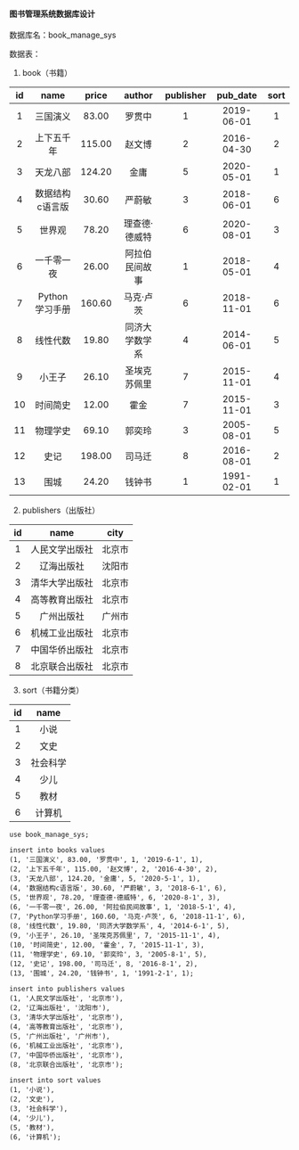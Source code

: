 #### 图书管理系统数据库设计

数据库名：book_manage_sys

数据表：

1. book（书籍）

|  id  |      name       | price  |     author     | publisher |  pub_date  | sort |
| :--: | :-------------: | :----: | :------------: | :-------: | :--------: | :--: |
|  1   |    三国演义     | 83.00  |     罗贯中     |     1     | 2019-06-01 |  1   |
|  2   |   上下五千年    | 115.00 |     赵文博     |     2     | 2016-04-30 |  2   |
|  3   |    天龙八部     | 124.20 |      金庸      |     5     | 2020-05-01 |  1   |
|  4   | 数据结构c语言版 | 30.60  |     严蔚敏     |     3     | 2018-06-01 |  6   |
|  5   |     世界观      | 78.20  | 理查德·德威特  |     6     | 2020-08-01 |  3   |
|  6   |   一千零一夜    | 26.00  | 阿拉伯民间故事 |     1     | 2018-05-01 |  4   |
|  7   | Python学习手册  | 160.60 |   马克·卢茨    |     6     | 2018-11-01 |  6   |
|  8   |    线性代数     | 19.80  | 同济大学数学系 |     4     | 2014-06-01 |  5   |
|  9   |     小王子      | 26.10  |  圣埃克苏佩里  |     7     | 2015-11-01 |  4   |
|  10  |    时间简史     | 12.00  |      霍金      |     7     | 2015-11-01 |  3   |
|  11  |    物理学史     | 69.10  |     郭奕玲     |     3     | 2005-08-01 |  5   |
|  12  |      史记       | 198.00 |     司马迁     |     8     | 2016-08-01 |  2   |
|  13  |      围城       | 24.20  |     钱钟书     |     1     | 1991-02-01 |  1   |

2. publishers（出版社）

|  id  |      name      |  city  |
| :--: | :------------: | :----: |
|  1   | 人民文学出版社 | 北京市 |
|  2   |   辽海出版社   | 沈阳市 |
|  3   | 清华大学出版社 | 北京市 |
|  4   | 高等教育出版社 | 北京市 |
|  5   |   广州出版社   | 广州市 |
|  6   | 机械工业出版社 | 北京市 |
|  7   | 中国华侨出版社 | 北京市 |
|  8   | 北京联合出版社 | 北京市 |

3. sort（书籍分类）

|  id  |   name   |
| :--: | :------: |
|  1   |   小说   |
|  2   |   文史   |
|  3   | 社会科学 |
|  4   |   少儿   |
|  5   |   教材   |
|  6   |  计算机  |





```mysql
use book_manage_sys;

insert into books values
(1, '三国演义', 83.00, '罗贯中', 1, '2019-6-1', 1),
(2, '上下五千年', 115.00, '赵文博', 2, '2016-4-30', 2),
(3, '天龙八部', 124.20, '金庸', 5, '2020-5-1', 1),
(4, '数据结构c语言版', 30.60, '严蔚敏', 3, '2018-6-1', 6),
(5, '世界观', 78.20, '理查德·德威特', 6, '2020-8-1', 3),
(6, '一千零一夜', 26.00, '阿拉伯民间故事', 1, '2018-5-1', 4),
(7, 'Python学习手册', 160.60, '马克·卢茨', 6, '2018-11-1', 6),
(8, '线性代数', 19.80, '同济大学数学系', 4, '2014-6-1', 5),
(9, '小王子', 26.10, '圣埃克苏佩里', 7, '2015-11-1', 4),
(10, '时间简史', 12.00, '霍金', 7, '2015-11-1', 3),
(11, '物理学史', 69.10, '郭奕玲', 3, '2005-8-1', 5),
(12, '史记', 198.00, '司马迁', 8, '2016-8-1', 2),
(13, '围城', 24.20, '钱钟书', 1, '1991-2-1', 1);

insert into publishers values
(1, '人民文学出版社', '北京市'),
(2, '辽海出版社', '沈阳市'),
(3, '清华大学出版社', '北京市'),
(4, '高等教育出版社', '北京市'),
(5, '广州出版社', '广州市'),
(6, '机械工业出版社', '北京市'),
(7, '中国华侨出版社', '北京市'),
(8, '北京联合出版社', '北京市');

insert into sort values
(1, '小说'),
(2, '文史'),
(3, '社会科学'),
(4, '少儿'),
(5, '教材'),
(6, '计算机');
```

